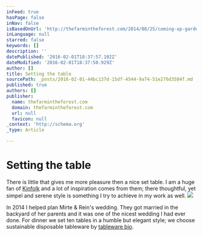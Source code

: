 ```yaml
---
inFeed: true
hasPage: false
inNav: false
isBasedOnUrl: 'http://thefarmintheforest.com/2014/08/25/coming-up-garden-wedding/#jp-carousel-408'
inLanguage: null
starred: false
keywords: []
description: ''
datePublished: '2016-02-01T18:37:57.102Z'
dateModified: '2016-02-01T18:37:50.929Z'
author: []
title: Setting the table
sourcePath: _posts/2016-02-01-44bc137d-15df-4544-9a74-51e276d3504f.md
published: true
authors: []
publisher:
  name: thefarmintheforest.com
  domain: thefarmintheforest.com
  url: null
  favicon: null
_context: 'http://schema.org'
_type: Article

---
```

# Setting the table

There is little that gives me more pleasure then a nice set table. I am a huge fan of [Kinfolk][0] and a lot of inspiration comes from them; there thoughtful, yet simpel and serene style is something I try to achieve in my work as well. ![](https://thefarmintheforest.files.wordpress.com/2014/08/20140830-mirte-rein-287.jpg?w=1200&h=&crop=1)

In 2014 I helped plan Mirte & Rein's wedding. They got married in the backyard of her parents and it was one of the nicest wedding I had ever done. For dinner we set ten tables in a humble but elegant style; we choose sustainable disposable tableware by [tableware bio][1]. 

[0]: http://www.kinfolk.com/
[1]: http://www.tableware.bio/nl/